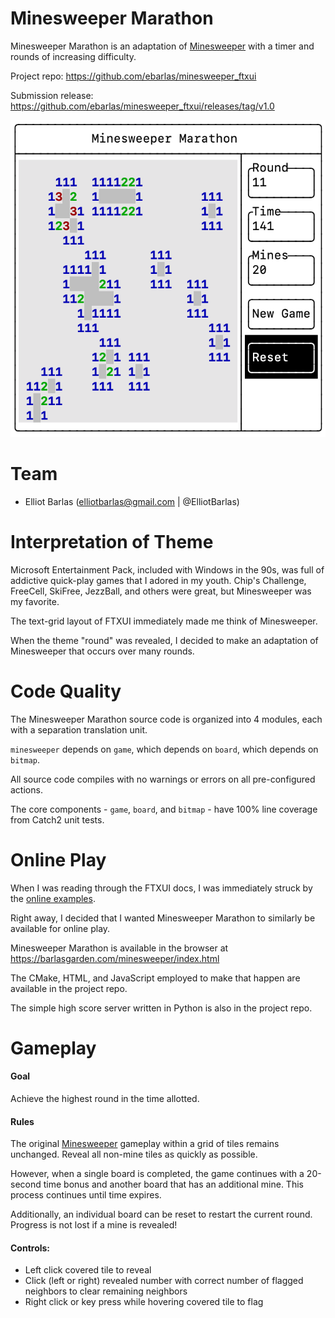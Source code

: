 # Minesweeper Marathon

Minesweeper Marathon is an adaptation of [Minesweeper](https://en.wikipedia.org/wiki/Microsoft_Minesweeper)
with a timer and rounds of increasing difficulty.

Project repo: https://github.com/ebarlas/minesweeper_ftxui

Submission release: https://github.com/ebarlas/minesweeper_ftxui/releases/tag/v1.0

![Screenshot](https://github.com/ebarlas/minesweeper_ftxui/raw/main/screenshot.png)

# Team

* Elliot Barlas (elliotbarlas@gmail.com | @ElliotBarlas) 

# Interpretation of Theme

Microsoft Entertainment Pack, included with Windows in the 90s, was full of addictive quick-play games
that I adored in my youth.
Chip's Challenge, FreeCell, SkiFree, JezzBall, and others were great, but Minesweeper was my favorite.

The text-grid layout of FTXUI immediately made me think of Minesweeper.

When the theme "round" was revealed, I decided to make an adaptation of Minesweeper that occurs over
many rounds.

# Code Quality

The Minesweeper Marathon source code is organized into 4 modules, each with a separation translation unit.

`minesweeper` depends on `game`, which depends on `board`, which depends on `bitmap`.

All source code compiles with no warnings or errors on all pre-configured actions. 

The core components - `game`, `board`, and `bitmap` - have 100% line coverage from Catch2 unit tests. 

# Online Play

When I was reading through the FTXUI docs, I was immediately struck by the [online examples](https://arthursonzogni.com/FTXUI/examples/?file=component/canvas_animated).

Right away, I decided that I wanted Minesweeper Marathon to similarly be available for online play.

Minesweeper Marathon is available in the browser at https://barlasgarden.com/minesweeper/index.html

The CMake, HTML, and JavaScript employed to make that happen are available in the project repo.

The simple high score server written in Python is also in the project repo.

# Gameplay

#### Goal
Achieve the highest round in the time allotted.

#### Rules
The original [Minesweeper](https://en.wikipedia.org/wiki/Microsoft_Minesweeper) gameplay
within a grid of tiles remains unchanged. Reveal all non-mine tiles as quickly
as possible.

However, when a single board is completed, the game continues with a 20-second time bonus and
another board that has an additional mine. This process continues until time expires.

Additionally, an individual board can be reset to restart the current round. Progress is
not lost if a mine is revealed!

#### Controls:

* Left click covered tile to reveal
* Click (left or right) revealed number with correct number of flagged neighbors to clear remaining neighbors
* Right click or key press while hovering covered tile to flag